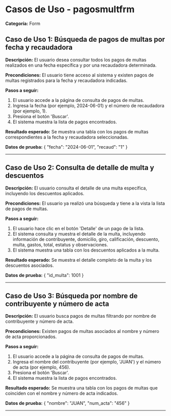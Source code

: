 # Casos de Uso - pagosmultfrm

**Categoría:** Form

## Caso de Uso 1: Búsqueda de pagos de multas por fecha y recaudadora

**Descripción:** El usuario desea consultar todos los pagos de multas realizados en una fecha específica y por una recaudadora determinada.

**Precondiciones:**
El usuario tiene acceso al sistema y existen pagos de multas registrados para la fecha y recaudadora indicadas.

**Pasos a seguir:**
1. El usuario accede a la página de consulta de pagos de multas.
2. Ingresa la fecha (por ejemplo, 2024-06-01) y el número de recaudadora (por ejemplo, 1).
3. Presiona el botón 'Buscar'.
4. El sistema muestra la lista de pagos encontrados.

**Resultado esperado:**
Se muestra una tabla con los pagos de multas correspondientes a la fecha y recaudadora seleccionadas.

**Datos de prueba:**
{ "fecha": "2024-06-01", "recaud": "1" }

---

## Caso de Uso 2: Consulta de detalle de multa y descuentos

**Descripción:** El usuario consulta el detalle de una multa específica, incluyendo los descuentos aplicados.

**Precondiciones:**
El usuario ya realizó una búsqueda y tiene a la vista la lista de pagos de multas.

**Pasos a seguir:**
1. El usuario hace clic en el botón 'Detalle' de un pago de la lista.
2. El sistema consulta y muestra el detalle de la multa, incluyendo información de contribuyente, domicilio, giro, calificación, descuento, multa, gastos, total, estatus y observaciones.
3. El sistema muestra una tabla con los descuentos aplicados a la multa.

**Resultado esperado:**
Se muestra el detalle completo de la multa y los descuentos asociados.

**Datos de prueba:**
{ "id_multa": 1001 }

---

## Caso de Uso 3: Búsqueda por nombre de contribuyente y número de acta

**Descripción:** El usuario busca pagos de multas filtrando por nombre de contribuyente y número de acta.

**Precondiciones:**
Existen pagos de multas asociados al nombre y número de acta proporcionados.

**Pasos a seguir:**
1. El usuario accede a la página de consulta de pagos de multas.
2. Ingresa el nombre del contribuyente (por ejemplo, 'JUAN') y el número de acta (por ejemplo, 456).
3. Presiona el botón 'Buscar'.
4. El sistema muestra la lista de pagos encontrados.

**Resultado esperado:**
Se muestra una tabla con los pagos de multas que coinciden con el nombre y número de acta indicados.

**Datos de prueba:**
{ "nombre": "JUAN", "num_acta": "456" }

---


